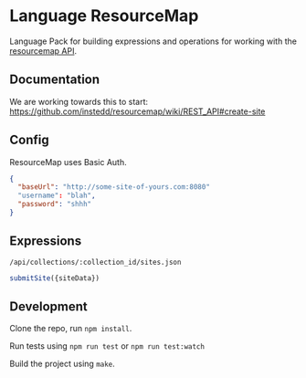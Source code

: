 Language ResourceMap
==============

Language Pack for building expressions and operations for working with
the [resourcemap API](https://github.com/instedd/resourcemap/wiki/REST_API).

Documentation
-------------

We are working towards this to start: https://github.com/instedd/resourcemap/wiki/REST_API#create-site

Config
------
ResourceMap uses Basic Auth.
```json
{
  "baseUrl": "http://some-site-of-yours.com:8080"
  "username": "blah",
  "password": "shhh"
}
```

Expressions
-----------
`/api/collections/:collection_id/sites.json`
```js
submitSite({siteData})
```

Development
-----------

Clone the repo, run `npm install`.

Run tests using `npm run test` or `npm run test:watch`

Build the project using `make`.
